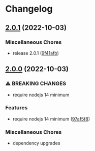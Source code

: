 # Changelog

## [2.0.1](https://github.com/davidwinter/readysteady/compare/v2.0.0...v2.0.1) (2022-10-03)


### Miscellaneous Chores

* release 2.0.1 ([9f41afb](https://github.com/davidwinter/readysteady/commit/9f41afb76501d5a8aa644f4cd7d624c02887722e))

## [2.0.0](https://github.com/davidwinter/readysteady/compare/v1.1.4...v2.0.0) (2022-10-03)


### ⚠ BREAKING CHANGES

* require nodejs 14 minimum

### Features

* require nodejs 14 minimum ([97af5f8](https://github.com/davidwinter/readysteady/commit/97af5f8842447c7785bdab52534fed8b322dd504))

### Miscellaneous Chores

* dependency upgrades
